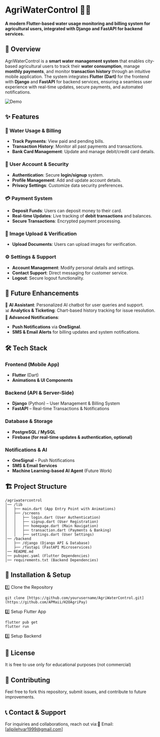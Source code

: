 # **AgriWaterControl** 🌱💧  

**A modern Flutter-based water usage monitoring and billing system for agricultural users, integrated with Django and FastAPI for backend services.**  

## 🚀 Overview  
AgriWaterControl is a **smart water management system** that enables city-based agricultural users to track their **water consumption**, manage **monthly payments**, and monitor **transaction history** through an intuitive mobile application. The system integrates **Flutter (Dart)** for the frontend with **Django** and **FastAPI** for backend services, ensuring a seamless user experience with real-time updates, secure payments, and automated notifications.  



![Demo](git_pictures/demo.gif)


## ✨ Features  

### 🌊 **Water Usage & Billing**  
- **Track Payments**: View paid and pending bills.  
- **Transaction History**: Monitor all past payments and transactions.  
- **Bank Card Management**: Update and manage debit/credit card details.  

### 📲 **User Account & Security**  
- **Authentication**: Secure **login/signup** system.  
- **Profile Management**: Add and update account details.  
- **Privacy Settings**: Customize data security preferences.  

### 💳 **Payment System**  
- **Deposit Funds**: Users can deposit money to their card.  
- **Real-time Updates**: Live tracking of **debit transactions** and balances.  
- **Secure Transactions**: Encrypted payment processing.  

### 📸 **Image Upload & Verification**  
- **Upload Documents**: Users can upload images for verification.  

### ⚙️ **Settings & Support**  
- **Account Management**: Modify personal details and settings.  
- **Contact Support**: Direct messaging for customer service.  
- **Logout**: Secure logout functionality.  

## 🔮 **Future Enhancements**  

🚀 **AI Assistant**: Personalized AI chatbot for user queries and support.  
📊 **Analytics & Ticketing**: Chart-based history tracking for issue resolution.  
🔔 **Advanced Notifications**:  
- **Push Notifications** via **OneSignal**.  
- **SMS & Email Alerts** for billing updates and system notifications.  

## 🛠️ **Tech Stack**  

### **Frontend (Mobile App)**  
- **Flutter** (Dart)  
- **Animations & UI Components**  

### **Backend (API & Server-Side)**  
- **Django** (Python) – User Management & Billing System  
- **FastAPI** – Real-time Transactions & Notifications  

### **Database & Storage**  
- **PostgreSQL / MySQL**  
- **Firebase (for real-time updates & authentication, optional)**  

### **Notifications & AI**  
- **OneSignal** – Push Notifications  
- **SMS & Email Services**  
- **Machine Learning-based AI Agent** (Future Work)  

## 🏗️ **Project Structure**  

```plaintext
/agriwatercontrol
│── /lib
│   ├── main.dart (App Entry Point with Animations)
│   ├── /screens
│   │   ├── login.dart (User Authentication)
│   │   ├── signup.dart (User Registration)
│   │   ├── homepage.dart (Main Navigation)
│   │   ├── transaction.dart (Payments & Banking)
│   │   ├── settings.dart (User Settings)
│── /backend
│   ├── /django (Django API & Database)
│   ├── /fastapi (FastAPI Microservices)
│── README.md
│── pubspec.yaml (Flutter Dependencies)
│── requirements.txt (Backend Dependencies)
```


## 🏁 Installation & Setup
1️⃣ Clone the Repository
```plaintext
git clone [https://github.com/yourusername/AgriWaterControl.git](https://github.com/APMaii/H2OAgriPay)
```
2️⃣ Setup Flutter App
```plaintext
flutter pub get
flutter run
```
3️⃣ Setup Backend



## 📜 License 

It is free to use only for educational purposes (not commercial)



## 🤝 Contributing 
Feel free to fork this repository, submit issues, and contribute to future improvements.



## 📞 Contact & Support

For inquiries and collaborations, reach out via:📧 Email: [alipilehvar1999@gmail.com]



